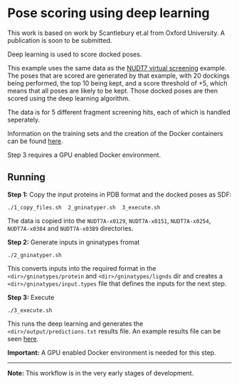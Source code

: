 # Pose scoring using deep learning

This work is based on work by Scantlebury et.al from Oxford University.
A publication is soon to be submitted.

Deep learning is used to score docked poses.

This example uses the same data as the [NUDT7 virtual screening](../vscreening) example.
The poses that are scored are generated by that example, with 20 dockings being performed,
the top 10 being kept, and a score threshold of +5, which means that all poses are likely
to be kept. Those docked poses are then scored using the deep learning algorithm.

The data is for 5 different fragment screening hits, each of which is handled seperately. 

Information on the training sets and the creation of the Docker containers can be found
[here](https://github.com/InformaticsMatters/dls-deep/tree/ubuntu).

Step 3 requires a GPU enabled Docker environment.  

## Running

**Step 1:** Copy the input proteins in PDB format and the docked poses as SDF:
```
./1_copy_files.sh  2_gninatyper.sh  3_execute.sh 
```
The data is copied into the `NUDT7A-x0129`, `NUDT7A-x0151`, `NUDT7A-x0254`, `NUDT7A-x0384` and `NUDT7A-x0389`
directories. 

**Step 2:** Generate inputs in gninatypes fromat
```
./2_gninatyper.sh
```
This converts inputs into the required format in the `<dir>/gninatypes/protein` and `<dir>/gninatypes/lignds` dir
and creates a `<dir>/gninatypes/input.types` file that defines the inputs for the next step.

**Step 3:** Execute
```
./3_execute.sh 
```
This runs the deep learning and generates the `<dir>/output/predictions.txt` results file.
An example results file can be seen [here](results/predictions.txt).

**Important:** A GPU enabled Docker environment is needed for this step.

---

**Note:** This workflow is in the very early stages of development.
